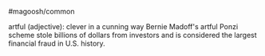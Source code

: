#magoosh/common

artful (adjective): clever in a cunning way 
Bernie Madoff's artful Ponzi scheme stole billions of dollars from investors and is considered the largest 
financial fraud in U.S. history. 

